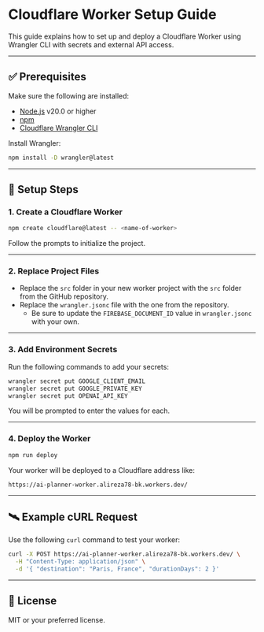 # Cloudflare Worker Setup Guide

This guide explains how to set up and deploy a Cloudflare Worker using Wrangler CLI with secrets and external API access.

---

## ✅ Prerequisites

Make sure the following are installed:

- [Node.js](https://nodejs.org/) v20.0 or higher  
- [npm](https://www.npmjs.com/)
- [Cloudflare Wrangler CLI](https://developers.cloudflare.com/workers/wrangler/install/)

Install Wrangler:

```bash
npm install -D wrangler@latest
```

---

## 🚀 Setup Steps

### 1. Create a Cloudflare Worker

```bash
npm create cloudflare@latest -- <name-of-worker>
```

Follow the prompts to initialize the project.

---

### 2. Replace Project Files

- Replace the `src` folder in your new worker project with the `src` folder from the GitHub repository.
- Replace the `wrangler.jsonc` file with the one from the repository.
  - Be sure to update the `FIREBASE_DOCUMENT_ID` value in `wrangler.jsonc` with your own.

---

### 3. Add Environment Secrets

Run the following commands to add your secrets:

```bash
wrangler secret put GOOGLE_CLIENT_EMAIL
wrangler secret put GOOGLE_PRIVATE_KEY
wrangler secret put OPENAI_API_KEY
```

You will be prompted to enter the values for each.

---

### 4. Deploy the Worker

```bash
npm run deploy
```

Your worker will be deployed to a Cloudflare address like:

```
https://ai-planner-worker.alireza78-bk.workers.dev/
```

---

## 🛰️ Example cURL Request

Use the following `curl` command to test your worker:

```bash
curl -X POST https://ai-planner-worker.alireza78-bk.workers.dev/ \
  -H "Content-Type: application/json" \
  -d '{ "destination": "Paris, France", "durationDays": 2 }'
```

---

## 📄 License

MIT or your preferred license.
